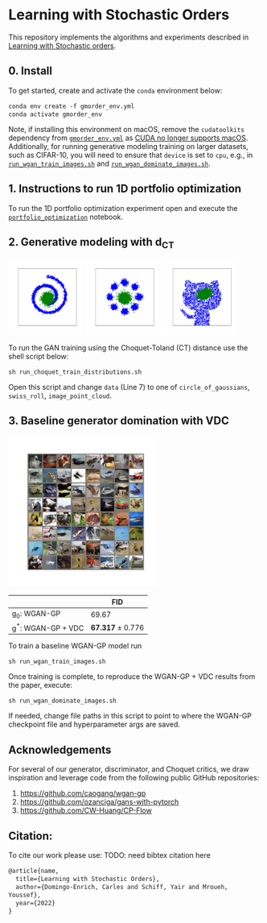  # Learning with Stochastic Orders
This repository implements the algorithms and experiments described in [Learning with Stochastic orders](TODO_need_link).

## 0. Install
To get started, create and activate the `conda` environment below:
```shell
conda env create -f gmorder_env.yml
conda activate gmorder_env
```

Note, if installing this environment on macOS, remove the `cudatoolkits` dependency from [`gmorder_env.yml`](./gmorder_env.yml) as [CUDA no longer supports macOS](https://developer.nvidia.com/nvidia-cuda-toolkit-11_7_0-developer-tools-mac-hosts).
Additionally, for running generative modeling training on larger datasets, such as CIFAR-10, you will need to ensure that `device` is set to `cpu`, e.g., in [`run_wgan_train_images.sh`](./run_wgan_train_images.sh) and [`run_wgan_dominate_images.sh`](./run_wgan_dominate_images.sh).


## 1. Instructions to run 1D portfolio optimization
To run the 1D portfolio optimization experiment open and execute the [`portfolio_optimization`](notebooks/portfolio_optimization.ipynb) notebook.

## 2. Generative modeling with d<sub>CT</sub>
<p>
    <img src="assets/swiss_roll.gif" alt="swiss roll training" width="150px"/>
    <img src="assets/gaussians.gif" alt="gaussians training" width="150px"/>
    <img src="assets/github.gif" alt="github icon training" width="150px"/>
</p>

To run the GAN training using the Choquet-Toland (CT) distance use the shell script below:
```shell
sh run_choquet_train_distributions.sh
```
Open this script and change `data` (Line 7) to one of `circle_of_gaussians`, `swiss_roll`, `image_point_cloud`.

## 3. Baseline generator domination with VDC
<p>
<img src="assets/cifar10_vdc.png" alt="CIFAR10 generation" width="300px"/>
</p>

|  | FID |
--|--
| g<sub>0</sub>: WGAN-GP | 69.67 |
| g<sup>*</sup>: WGAN-GP + VDC  | **67.317** ± 0.776 |

To train a baseline WGAN-GP model run
```shell
sh run_wgan_train_images.sh
```


Once training is complete, to reproduce the WGAN-GP + VDC results from the paper, execute:
```shell
sh run_wgan_dominate_images.sh
```
If needed, change file paths in this script to point to where the WGAN-GP checkpoint file and hyperparameter args are saved.

## Acknowledgements
For several of our generator, discriminator, and Choquet critics, we draw inspiration and leverage code from the following public GitHub repositories:
1. https://github.com/caogang/wgan-gp
2. https://github.com/ozanciga/gans-with-pytorch
3. https://github.com/CW-Huang/CP-Flow

## Citation:
To cite our work please use: TODO: need bibtex citation here
```
@article{name,
  title={Learning with Stochastic Orders},
  author={Domingo-Enrich, Carles and Schiff, Yair and Mroueh, Youssef},
  year={2022}
}
```
